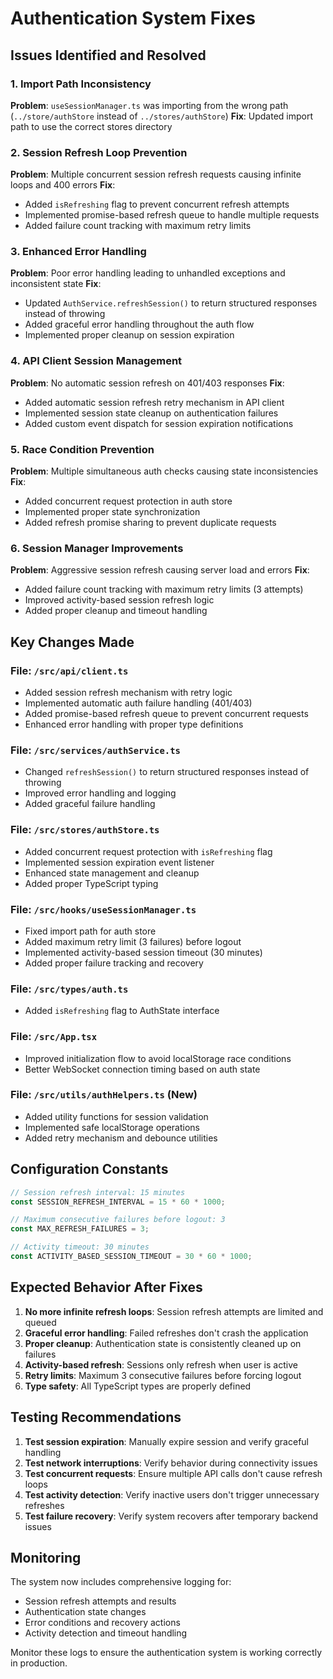 # Authentication System Fixes

## Issues Identified and Resolved

### 1. Import Path Inconsistency
**Problem**: `useSessionManager.ts` was importing from the wrong path (`../store/authStore` instead of `../stores/authStore`)
**Fix**: Updated import path to use the correct stores directory

### 2. Session Refresh Loop Prevention
**Problem**: Multiple concurrent session refresh requests causing infinite loops and 400 errors
**Fix**: 
- Added `isRefreshing` flag to prevent concurrent refresh attempts
- Implemented promise-based refresh queue to handle multiple requests
- Added failure count tracking with maximum retry limits

### 3. Enhanced Error Handling
**Problem**: Poor error handling leading to unhandled exceptions and inconsistent state
**Fix**:
- Updated `AuthService.refreshSession()` to return structured responses instead of throwing
- Added graceful error handling throughout the auth flow
- Implemented proper cleanup on session expiration

### 4. API Client Session Management
**Problem**: No automatic session refresh on 401/403 responses
**Fix**:
- Added automatic session refresh retry mechanism in API client
- Implemented session state cleanup on authentication failures
- Added custom event dispatch for session expiration notifications

### 5. Race Condition Prevention
**Problem**: Multiple simultaneous auth checks causing state inconsistencies
**Fix**:
- Added concurrent request protection in auth store
- Implemented proper state synchronization
- Added refresh promise sharing to prevent duplicate requests

### 6. Session Manager Improvements
**Problem**: Aggressive session refresh causing server load and errors
**Fix**:
- Added failure count tracking with maximum retry limits (3 attempts)
- Improved activity-based session refresh logic
- Added proper cleanup and timeout handling

## Key Changes Made

### File: `/src/api/client.ts`
- Added session refresh mechanism with retry logic
- Implemented automatic auth failure handling (401/403)
- Added promise-based refresh queue to prevent concurrent requests
- Enhanced error handling with proper type definitions

### File: `/src/services/authService.ts`
- Changed `refreshSession()` to return structured responses instead of throwing
- Improved error handling and logging
- Added graceful failure handling

### File: `/src/stores/authStore.ts`
- Added concurrent request protection with `isRefreshing` flag
- Implemented session expiration event listener
- Enhanced state management and cleanup
- Added proper TypeScript typing

### File: `/src/hooks/useSessionManager.ts`
- Fixed import path for auth store
- Added maximum retry limit (3 failures) before logout
- Implemented activity-based session timeout (30 minutes)
- Added proper failure tracking and recovery

### File: `/src/types/auth.ts`
- Added `isRefreshing` flag to AuthState interface

### File: `/src/App.tsx`
- Improved initialization flow to avoid localStorage race conditions
- Better WebSocket connection timing based on auth state

### File: `/src/utils/authHelpers.ts` (New)
- Added utility functions for session validation
- Implemented safe localStorage operations
- Added retry mechanism and debounce utilities

## Configuration Constants

```typescript
// Session refresh interval: 15 minutes
const SESSION_REFRESH_INTERVAL = 15 * 60 * 1000;

// Maximum consecutive failures before logout: 3
const MAX_REFRESH_FAILURES = 3;

// Activity timeout: 30 minutes
const ACTIVITY_BASED_SESSION_TIMEOUT = 30 * 60 * 1000;
```

## Expected Behavior After Fixes

1. **No more infinite refresh loops**: Session refresh attempts are limited and queued
2. **Graceful error handling**: Failed refreshes don't crash the application
3. **Proper cleanup**: Authentication state is consistently cleaned up on failures
4. **Activity-based refresh**: Sessions only refresh when user is active
5. **Retry limits**: Maximum 3 consecutive failures before forcing logout
6. **Type safety**: All TypeScript types are properly defined

## Testing Recommendations

1. **Test session expiration**: Manually expire session and verify graceful handling
2. **Test network interruptions**: Verify behavior during connectivity issues
3. **Test concurrent requests**: Ensure multiple API calls don't cause refresh loops
4. **Test activity detection**: Verify inactive users don't trigger unnecessary refreshes
5. **Test failure recovery**: Verify system recovers after temporary backend issues

## Monitoring

The system now includes comprehensive logging for:
- Session refresh attempts and results
- Authentication state changes
- Error conditions and recovery actions
- Activity detection and timeout handling

Monitor these logs to ensure the authentication system is working correctly in production.